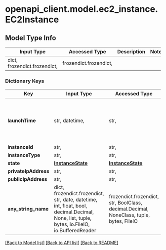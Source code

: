 # openapi_client.model.ec2_instance.EC2Instance

## Model Type Info
Input Type | Accessed Type | Description | Notes
------------ | ------------- | ------------- | -------------
dict, frozendict.frozendict,  | frozendict.frozendict,  |  | 

### Dictionary Keys
Key | Input Type | Accessed Type | Description | Notes
------------ | ------------- | ------------- | ------------- | -------------
**launchTime** | str, datetime,  | str,  |  | value must conform to RFC-3339 date-time
**instanceId** | str,  | str,  |  | 
**instanceType** | str,  | str,  |  | 
**state** | [**InstanceState**](InstanceState.md) | [**InstanceState**](InstanceState.md) |  | 
**privateIpAddress** | str,  | str,  |  | 
**publicIpAddress** | str,  | str,  |  | [optional] 
**any_string_name** | dict, frozendict.frozendict, str, date, datetime, int, float, bool, decimal.Decimal, None, list, tuple, bytes, io.FileIO, io.BufferedReader | frozendict.frozendict, str, BoolClass, decimal.Decimal, NoneClass, tuple, bytes, FileIO | any string name can be used but the value must be the correct type | [optional]

[[Back to Model list]](../../README.md#documentation-for-models) [[Back to API list]](../../README.md#documentation-for-api-endpoints) [[Back to README]](../../README.md)

